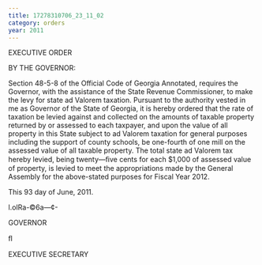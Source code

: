 ```yaml
---
title: 17278310706_23_11_02
category: orders
year: 2011
---
```

 

EXECUTIVE ORDER

BY THE GOVERNOR:

Section 48-5-8 of the Official Code of Georgia Annotated, requires
the Governor, with the assistance of the State Revenue
Commissioner, to make the levy for state ad Valorem taxation.
Pursuant to the authority vested in me as Governor of the State of
Georgia, it is hereby ordered that the rate of taxation be levied
against and collected on the amounts of taxable property returned
by or assessed to each taxpayer, and upon the value of all property
in this State subject to ad Valorem taxation for general purposes
including the support of county schools, be one-fourth of one mill
on the assessed value of all taxable property. The total state ad
Valorem tax hereby levied, being twenty—ﬁve cents for each $1,000
of assessed value of property, is levied to meet the appropriations
made by the General Assembly for the above-stated purposes for
Fiscal Year 2012.

This 93 day of June, 2011.

l\.oIRa-©6a—¢-

GOVERNOR

ﬂ 

EXECUTIVE SECRETARY

